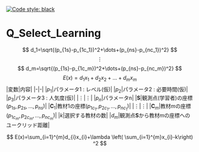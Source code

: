 [![Code style: black](https://img.shields.io/badge/code%20style-black-000000.svg)](https://github.com/psf/black)
# Q_Select_Learning

$$
d_1=\sqrt{(p_{1s}-p_{1c_1})^2+\dots+(p_{ns}-p_{nc_1})^2}
$$
$$
\vdots
$$
$$
d_m=\sqrt{(p_{1s}-p_{1c_m})^2+\dots+(p_{ns}-p_{nc_m})^2}
$$
$$
E(x)=d_1x_1+d_2x_2+\dots+d_{m}x_{m}
$$
|変数|内容|
|-|-|
|$p_1$|パラメータ1 : レベル(仮)|
|$p_2$|パラメータ2 : 必要時間(仮)|
|$p_3$|パラメータ3 : 人気度(仮)|
|$\vdots$|$\vdots$|
|$p_n$|パラメータn|
|$\bm{S}$|観測点(学習者)の座標($p_{1s},p_{2s},...,p_{ns}$)|
|$\bm{C}_1$|教材1の座標($p_{1c_1},p_{2c_1},...,p_{nc_1}$)|
|$\vdots$|$\vdots$|
|$\bm{C}_m$|教材$m$の座標($p_{1c_m},p_{2c_m},...,p_{nc_m}$)|
|$k$|選択する教材の数|
|$d_m$|観測点$\bm{S}$から教材$m$の座標へのユークリッド距離|


$$
E(x)=\sum_{i=1}^{m}d_{i}x_{i}+\lambda  \left(
\sum_{i=1}^{m}x_{i}-k\right) ^2
$$